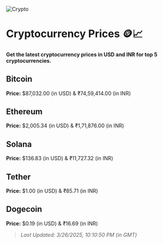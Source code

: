 
![Crypto](https://www.techguide.com.au/wp-content/uploads/2020/11/crypto3.jpeg)

# Cryptocurrency Prices 🪙📈

#### Get the latest cryptocurrency prices in USD and INR for top 5 cryptocurrencies.

## Bitcoin

**Price:** $87,032.00 (in USD) & ₹74,59,414.00 (in INR)

## Ethereum

**Price:** $2,005.34 (in USD) & ₹1,71,876.00 (in INR)

## Solana

**Price:** $136.83 (in USD) & ₹11,727.32 (in INR)

## Tether

**Price:** $1.00 (in USD) & ₹85.71 (in INR)

## Dogecoin

**Price:** $0.19 (in USD) & ₹16.69 (in INR)

> _Last Updated: 3/26/2025, 10:10:50 PM (in GMT)_

